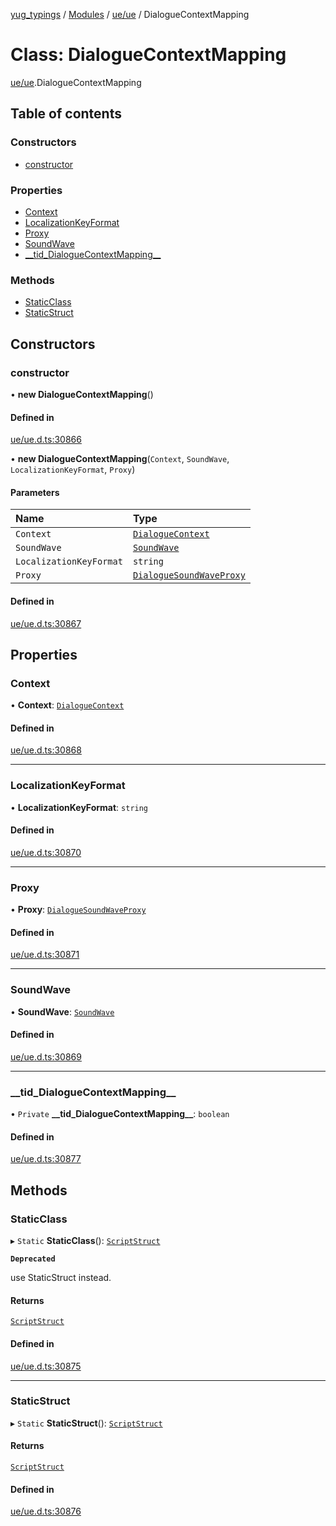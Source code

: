 [yug_typings](../README.md) / [Modules](../modules.md) / [ue/ue](../modules/ue_ue.md) / DialogueContextMapping

# Class: DialogueContextMapping

[ue/ue](../modules/ue_ue.md).DialogueContextMapping

## Table of contents

### Constructors

- [constructor](ue_ue.DialogueContextMapping.md#constructor)

### Properties

- [Context](ue_ue.DialogueContextMapping.md#context)
- [LocalizationKeyFormat](ue_ue.DialogueContextMapping.md#localizationkeyformat)
- [Proxy](ue_ue.DialogueContextMapping.md#proxy)
- [SoundWave](ue_ue.DialogueContextMapping.md#soundwave)
- [\_\_tid\_DialogueContextMapping\_\_](ue_ue.DialogueContextMapping.md#__tid_dialoguecontextmapping__)

### Methods

- [StaticClass](ue_ue.DialogueContextMapping.md#staticclass)
- [StaticStruct](ue_ue.DialogueContextMapping.md#staticstruct)

## Constructors

### constructor

• **new DialogueContextMapping**()

#### Defined in

[ue/ue.d.ts:30866](https://github.com/YugMetaverse/yug_typings/blob/25cad34/ue/ue.d.ts#L30866)

• **new DialogueContextMapping**(`Context`, `SoundWave`, `LocalizationKeyFormat`, `Proxy`)

#### Parameters

| Name | Type |
| :------ | :------ |
| `Context` | [`DialogueContext`](ue_ue.DialogueContext.md) |
| `SoundWave` | [`SoundWave`](ue_ue.SoundWave.md) |
| `LocalizationKeyFormat` | `string` |
| `Proxy` | [`DialogueSoundWaveProxy`](ue_ue.DialogueSoundWaveProxy.md) |

#### Defined in

[ue/ue.d.ts:30867](https://github.com/YugMetaverse/yug_typings/blob/25cad34/ue/ue.d.ts#L30867)

## Properties

### Context

• **Context**: [`DialogueContext`](ue_ue.DialogueContext.md)

#### Defined in

[ue/ue.d.ts:30868](https://github.com/YugMetaverse/yug_typings/blob/25cad34/ue/ue.d.ts#L30868)

___

### LocalizationKeyFormat

• **LocalizationKeyFormat**: `string`

#### Defined in

[ue/ue.d.ts:30870](https://github.com/YugMetaverse/yug_typings/blob/25cad34/ue/ue.d.ts#L30870)

___

### Proxy

• **Proxy**: [`DialogueSoundWaveProxy`](ue_ue.DialogueSoundWaveProxy.md)

#### Defined in

[ue/ue.d.ts:30871](https://github.com/YugMetaverse/yug_typings/blob/25cad34/ue/ue.d.ts#L30871)

___

### SoundWave

• **SoundWave**: [`SoundWave`](ue_ue.SoundWave.md)

#### Defined in

[ue/ue.d.ts:30869](https://github.com/YugMetaverse/yug_typings/blob/25cad34/ue/ue.d.ts#L30869)

___

### \_\_tid\_DialogueContextMapping\_\_

• `Private` **\_\_tid\_DialogueContextMapping\_\_**: `boolean`

#### Defined in

[ue/ue.d.ts:30877](https://github.com/YugMetaverse/yug_typings/blob/25cad34/ue/ue.d.ts#L30877)

## Methods

### StaticClass

▸ `Static` **StaticClass**(): [`ScriptStruct`](ue_ue.ScriptStruct.md)

**`Deprecated`**

use StaticStruct instead.

#### Returns

[`ScriptStruct`](ue_ue.ScriptStruct.md)

#### Defined in

[ue/ue.d.ts:30875](https://github.com/YugMetaverse/yug_typings/blob/25cad34/ue/ue.d.ts#L30875)

___

### StaticStruct

▸ `Static` **StaticStruct**(): [`ScriptStruct`](ue_ue.ScriptStruct.md)

#### Returns

[`ScriptStruct`](ue_ue.ScriptStruct.md)

#### Defined in

[ue/ue.d.ts:30876](https://github.com/YugMetaverse/yug_typings/blob/25cad34/ue/ue.d.ts#L30876)
